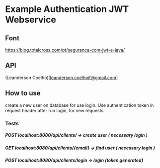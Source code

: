 # Example Authentication JWT Webservice
## Font 
https://blog.totalcross.com/pt/seguranca-com-jwt-e-java/

## API 
(Leanderson Coelho)[leanderson.coelhoif@gmail.com]

## How to use
create a new user on database for use login.
Use authentication token in request header after run login, for new requests.  

### Tests
##### POST localhost:8080/api/clients/ -> create user ( necessary login )

##### GET localhost:8080/api/clients/{email} -> find user ( necessary login )

##### POST localhost:8080/api/clients/login -> login (token generated)


